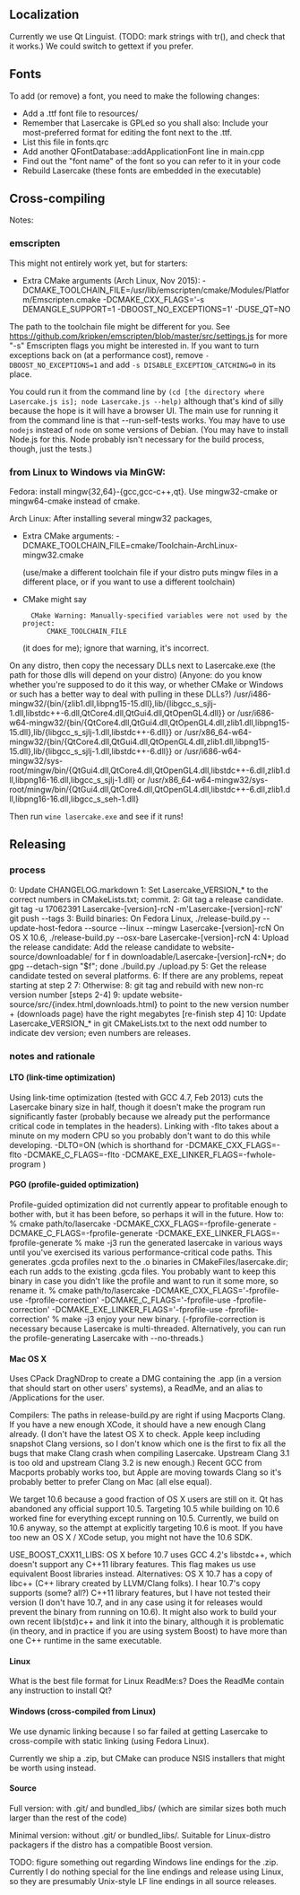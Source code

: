 

Localization
------------

Currently we use Qt Linguist.
(TODO: mark strings with tr(), and check that it works.)
We could switch to gettext if you prefer.

Fonts
-----

To add (or remove) a font, you need to make the following changes:
* Add a .ttf font file to resources/
* Remember that Lasercake is GPLed so you shall also:
  Include your most-preferred format for editing the font next to the .ttf.
* List this file in fonts.qrc
* Add another QFontDatabase::addApplicationFont line in main.cpp
* Find out the "font name" of the font so you can refer to it in your code
* Rebuild Lasercake (these fonts are embedded in the executable)


Cross-compiling
---------------

Notes:

### emscripten ###

This might not entirely work yet, but for starters:

- Extra CMake arguments (Arch Linux, Nov 2015):
    -DCMAKE_TOOLCHAIN_FILE=/usr/lib/emscripten/cmake/Modules/Platform/Emscripten.cmake -DCMAKE_CXX_FLAGS='-s DEMANGLE_SUPPORT=1 -DBOOST_NO_EXCEPTIONS=1' -DUSE_QT=NO

The path to the toolchain file might be different for you.
See https://github.com/kripken/emscripten/blob/master/src/settings.js for
more "-s" Emscripten flags you might be interested in. If you want
to turn exceptions back on (at a performance cost), remove
`-DBOOST_NO_EXCEPTIONS=1` and add `-s DISABLE_EXCEPTION_CATCHING=0` in its
place.

You could run it from the command line by
`(cd [the directory where Lasercake.js is]; node Lasercake.js --help)`
although that's kind of silly because the hope is it will have
a browser UI.  The main use for running it from the command line
is that --run-self-tests works.  You may have to use `nodejs` instead
of `node` on some versions of Debian.  (You may have to install
Node.js for this.  Node probably isn't necessary for the build process,
though, just the tests.)

### from Linux to Windows via MinGW: ###

Fedora: install mingw{32,64}-{gcc,gcc-c++,qt}.
  Use mingw32-cmake or mingw64-cmake instead of cmake.

Arch Linux: After installing several mingw32 packages,

- Extra CMake arguments:
    -DCMAKE_TOOLCHAIN_FILE=cmake/Toolchain-ArchLinux-mingw32.cmake

    (use/make a different toolchain file if your distro puts mingw files in
    a different place, or if you want to use a different toolchain)

- CMake might say

        CMake Warning: Manually-specified variables were not used by the project:
            CMAKE_TOOLCHAIN_FILE

  (it does for me); ignore that warning, it's incorrect.

On any distro, then copy the necessary DLLs next to Lasercake.exe
(the path for those dlls will depend on your distro)
(Anyone: do you know whether you're supposed to do it this way,
 or whether CMake or Windows or such has a better way to deal with
 pulling in these DLLs?)
/usr/i486-mingw32/{bin/{zlib1.dll,libpng15-15.dll},lib/{libgcc_s_sjlj-1.dll,libstdc++-6.dll,QtCore4.dll,QtGui4.dll,QtOpenGL4.dll}}
or
/usr/i686-w64-mingw32/{bin/{QtCore4.dll,QtGui4.dll,QtOpenGL4.dll,zlib1.dll,libpng15-15.dll},lib/{libgcc_s_sjlj-1.dll,libstdc++-6.dll}}
or
/usr/x86_64-w64-mingw32/{bin/{QtCore4.dll,QtGui4.dll,QtOpenGL4.dll,zlib1.dll,libpng15-15.dll},lib/{libgcc_s_sjlj-1.dll,libstdc++-6.dll}}
or
/usr/i686-w64-mingw32/sys-root/mingw/bin/{QtGui4.dll,QtCore4.dll,QtOpenGL4.dll,libstdc++-6.dll,zlib1.dll,libpng16-16.dll,libgcc_s_sjlj-1.dll}
or
/usr/x86_64-w64-mingw32/sys-root/mingw/bin/{QtGui4.dll,QtCore4.dll,QtOpenGL4.dll,libstdc++-6.dll,zlib1.dll,libpng16-16.dll,libgcc_s_seh-1.dll}

Then run
`wine lasercake.exe`
and see if it runs!


Releasing
---------

### process ###

0: Update CHANGELOG.markdown
1: Set Lasercake_VERSION_* to the correct numbers in CMakeLists.txt; commit.
2: Git tag a release candidate.
git tag -u 17062391 Lasercake-[version]-rcN -m'Lasercake-[version]-rcN'
git push --tags
3: Build binaries:
On Fedora Linux,
./release-build.py --update-host-fedora --source --linux --mingw Lasercake-[version]-rcN
On OS X 10.6,
./release-build.py --osx-bare Lasercake-[version]-rcN
4: Upload the release candidate:
Add the release candidate to website-source/downloadable/
for f in downloadable/Lasercake-[version]-rcN*; do gpg --detach-sign "$f"; done
./build.py
./upload.py
5: Get the release candidate tested on several platforms.
6: If there are any problems, repeat starting at step 2
7: Otherwise:
8: git tag and rebuild with new non-rc version number [steps 2-4]
9: update website-source/src/{index.html,downloads.html} to point to
the new version number + (downloads page) have the right megabytes
[re-finish step 4]
10: Update Lasercake_VERSION_* in git CMakeLists.txt to the next odd number
to indicate dev version; even numbers are releases.

### notes and rationale ###

#### LTO (link-time optimization)

Using link-time optimization (tested with GCC 4.7, Feb 2013) cuts the
Lasercake binary size in half, though it doesn't make the program run
significantly faster (probably because we already put the performance
critical code in templates in the headers).  Linking with -flto takes
about a minute on my modern CPU so you probably don't want to do this
while developing.
-DLTO=ON (which is shorthand for
    -DCMAKE_CXX_FLAGS=-flto -DCMAKE_C_FLAGS=-flto -DCMAKE_EXE_LINKER_FLAGS=-fwhole-program
)

#### PGO (profile-guided optimization)

Profile-guided optimization did not currently appear to profitable enough
to bother with, but it has been before, so perhaps it will in the future. How to:
% cmake path/to/lasercake -DCMAKE_CXX_FLAGS=-fprofile-generate -DCMAKE_C_FLAGS=-fprofile-generate -DCMAKE_EXE_LINKER_FLAGS=-fprofile-generate
% make -j3
run the generated lasercake in various ways until you've exercised its various
performance-critical code paths.  This generates .gcda profiles next to the .o
binaries in CMakeFiles/lasercake.dir; each run adds to the existing .gcda files.
You probably want to keep this binary in case you didn't like the profile and want
to run it some more, so rename it.
% cmake path/to/lasercake -DCMAKE_CXX_FLAGS='-fprofile-use -fprofile-correction' -DCMAKE_C_FLAGS='-fprofile-use -fprofile-correction' -DCMAKE_EXE_LINKER_FLAGS='-fprofile-use -fprofile-correction'
% make -j3
enjoy your new binary.
(-fprofile-correction is necessary because Lasercake is multi-threaded.
Alternatively, you can run the profile-generating Lasercake with --no-threads.)

#### Mac OS X

Uses CPack DragNDrop to create a DMG containing the .app (in a version
that should start on other users' systems), a ReadMe, and an
alias to /Applications for the user.

Compilers: The paths in release-build.py are right if using Macports Clang.
If you have a new enough XCode, it should have a new enough Clang already.
(I don't have the latest OS X to check.  Apple keep including snapshot
Clang versions, so I don't know which one is the first to fix all the bugs
that make Clang crash when compiling Lasercake.  Upstream Clang 3.1 is
too old and upstream Clang 3.2 is new enough.)  Recent GCC from Macports
probably works too, but Apple are moving towards Clang so it's probably
better to prefer Clang on Mac (all else equal).

We target 10.6 because a good fraction of OS X users are still on it.
Qt has abandoned any official support 10.5.  Targeting 10.5 while
building on 10.6 worked fine for everything except running on 10.5.
Currently, we build on 10.6 anyway, so the attempt at explicitly targeting
10.6 is moot.  If you have too new an OS X / XCode setup, you might not have
the 10.6 SDK.

USE_BOOST_CXX11_LIBS: OS X before 10.7 uses GCC 4.2's libstdc++, which doesn't
support any C++11 library features.  This flag makes us use equivalent Boost
libraries instead.  Alternatives: OS X 10.7 has a copy of libc++ (C++ library
created by LLVM/Clang folks).  I hear 10.7's copy supports (some? all?) C++11
library features, but I have not tested their version (I don't have 10.7, and
in any case using it for releases would prevent the binary from running on
10.6).  It might also work to build your own recent lib(std)c++ and link it
into the binary, although it is problematic (in theory, and in practice if you
are using system Boost) to have more than one C++ runtime in the same
executable.

#### Linux

What is the best file format for Linux ReadMe:s?
Does the ReadMe contain any instruction to install Qt?

#### Windows (cross-compiled from Linux)

We use dynamic linking because I so far failed at getting Lasercake to
cross-compile with static linking (using Fedora Linux).

Currently we ship a .zip, but CMake can produce NSIS installers
that might be worth using instead.

#### Source

Full version: with .git/ and bundled_libs/ (which are similar sizes both
much larger than the rest of the code)

Minimal version: without .git/ or bundled_libs/.  Suitable for Linux-distro
packagers if the distro has a compatible Boost version.

TODO: figure something out regarding Windows line endings for the .zip.
Currently I do nothing special for the line endings and release using Linux,
so they are presumably Unix-style LF line endings in all source releases.
